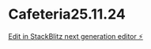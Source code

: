 # Cafeteria25.11.24

[Edit in StackBlitz next generation editor ⚡️](https://stackblitz.com/~/github.com/Totix777/Cafeteria25.11.24)